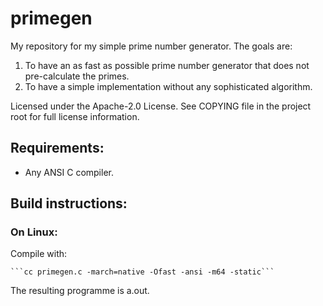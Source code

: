 # primegen

My repository for my simple prime number generator. The goals are:
1. To have an as fast as possible prime number generator that does not pre-calculate the primes.
2. To have a simple implementation without any sophisticated algorithm.

Licensed under the Apache-2.0 License. See COPYING file in the project root for full license information.

## Requirements:
- Any ANSI C compiler.

## Build instructions:
### On Linux:
Compile with:

    ```cc primegen.c -march=native -Ofast -ansi -m64 -static```
    
The resulting programme is a.out.
